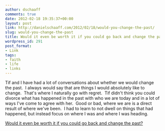 ```yaml
---
author: dschaaff
comments: true
date: 2012-02-18 19:35:37+00:00
layout: post
link: http://danielschaaff.com/2012/02/18/would-you-change-the-past/
slug: would-you-change-the-past
title: Would it even be worth it if you could go back and change the past?
wordpress_id: 291
post_format:
- Link
tags:
- faith
- life
- links
---
```


Tif and I have had a lot of conversations about whether we would change the past.  I always would say that are things I would absolutely like to change.  That's where I naturally go with regret.  Tif didn't think you could divorce what has happened in the past with who we are today and in a lot of ways I've come to agree with her.  Good or bad, where we are is a direct result of where we've been.  I had to learn to not dwell on things that had happened, but instead focus on where I was and where I was heading.

  
[Would it even be worth it if you could go back and change the past?](http://bobbymoss.blogspot.com/2012/02/would-it-even-be-worth-it-if-you-could.html)
